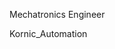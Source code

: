 Mechatronics Engineer

Kornic_Automation

<!---
Kornic-Cho/Kornic-Cho is a ✨ special ✨ repository because its `README.md` (this file) appears on your GitHub profile.
You can click the Preview link to take a look at your changes.
--->
